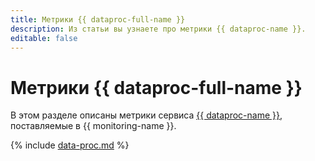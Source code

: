 ```yaml
---
title: Метрики {{ dataproc-full-name }}
description: Из статьи вы узнаете про метрики {{ dataproc-name }}.
editable: false
---
```


# Метрики {{ dataproc-full-name }}


В этом разделе описаны метрики сервиса [{{ dataproc-name }}](../../data-proc/), поставляемые в {{ monitoring-name }}.

{% include [data-proc.md](../../_includes/monitoring/metrics-ref/data-proc.md) %}